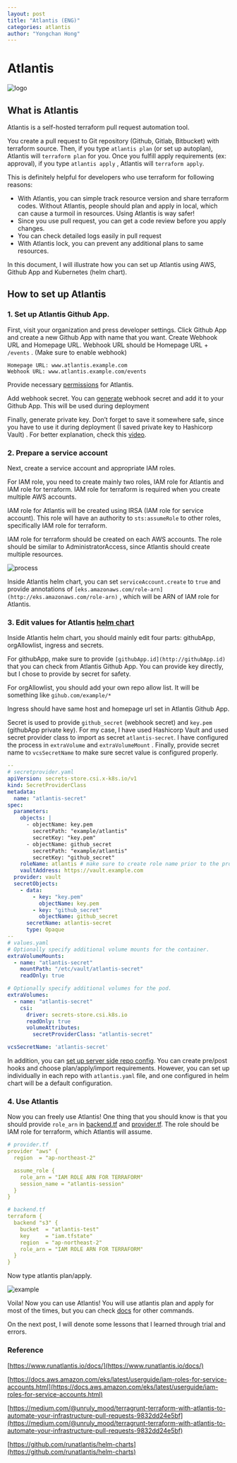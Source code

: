 ```yaml
---
layout: post
title: "Atlantis (ENG)"
categories: atlantis
author: "Yongchan Hong"
---
```


# Atlantis

![logo](../images/atlantis_logo.png)

## What is Atlantis

Atlantis is a self-hosted terraform pull request automation tool.

You create a pull request to Git repository (Github, Gitlab, Bitbucket) with terraform source. Then, if you type `atlantis plan` (or set up autoplan), Atlantis will `terraform plan` for you. Once you fulfill apply requirements (ex: approval), if you type `atlantis apply` , Atlantis will `terraform apply`. 

This is definitely helpful for developers who use terraform for following reasons:

- With Atlantis, you can simple track resource version and share terraform codes. Without Atlantis, people should plan and apply in local, which can cause a turmoil in resources. Using Atlantis is way safer!
- Since you use pull request, you can get a code review before you apply changes.
- You can check detailed logs easily in pull request
- With Atlantis lock, you can prevent any additional plans to same resources.

In this document, I will illustrate how you can set up Atlantis using AWS, Github App and Kubernetes (helm chart).

## How to set up Atlantis

### 1. Set up Atlantis Github App.

First, visit your organization and press developer settings. Click Github App and create a new Github App with name that you want. Create Webhook URL and Homepage URL. Webhook URL should be Homepage URL + `/events` . (Make sure to enable webhook)

```
Homepage URL: www.atlantis.example.com
Webhook URL: www.atlantis.example.com/events
```

Provide necessary [permissions](https://www.runatlantis.io/docs/access-credentials.html#github-app) for Atlantis. 

Add webhook secret. You can [generate](https://www.runatlantis.io/docs/webhook-secrets.html#generating-a-webhook-secret) webhook secret and add it to your Github App. This will be used during deployment

Finally, generate private key. Don’t forget to save it somewhere safe, since you have to use it during deployment (I saved private key to Hashicorp Vault) . For better explanation, check this [video](https://www.youtube.com/watch?v=d_IMfEledII).

### 2. Prepare a service account

Next, create a service account and appropriate IAM roles.

For IAM role, you need to create mainly two roles, IAM role for Atlantis and IAM role for terraform. IAM role for terraform is required when you create multiple AWS accounts. 

IAM role for Atlantis will be created using IRSA (IAM role for service account). This role will have an authority to `sts:assumeRole` to other roles, specifically IAM role for terraform. 

IAM role for terraform should be created on each AWS accounts. The role should be similar to AdministratorAccess, since Atlantis should create multiple resources.

![process](../images/atlantis_process.png)

Inside Atlantis helm chart, you can set `serviceAccount.create` to `true` and provide annotations of `[eks.amazonaws.com/role-arn](http://eks.amazonaws.com/role-arn)` , which will be ARN of IAM role for Atlantis.

### 3. Edit values for Atlantis [helm chart](https://github.com/runatlantis/helm-charts)

Inside Atlantis helm chart, you should mainly edit four parts: githubApp, orgAllowlist, ingress and secrets.

For githubApp, make sure to provide `[githubApp.id](http://githubApp.id)` that you can check from Atlantis Github App. You can provide key directly, but I chose to provide by secret for safety.

For orgAllowlist, you should add your own repo allow list. It will be something like `gihub.com/example/*`

Ingress should have same host and homepage url set in Atlantis Github App.

Secret is used to provide `github_secret` (webhook secret) and `key.pem` (githubApp private key). For my case, I have used Hashicorp Vault and used secret provider class to import as secret `atlantis-secret`. I have configured the process in `extraVolume` and `extraVolumeMount` . Finally, provide secret name to `vcsSecretName` to make sure secret value is configured properly.

```yaml
--
# secretprovider.yaml
apiVersion: secrets-store.csi.x-k8s.io/v1
kind: SecretProviderClass
metadata:
  name: "atlantis-secret"
spec:
  parameters:
    objects: |
      - objectName: key.pem
        secretPath: "example/atlantis"
        secretKey: "key.pem"
      - objectName: github_secret
        secretPath: "example/atlantis"
        secretKey: "github_secret"
    roleName: atlantis # make sure to create role name prior to the process
    vaultAddress: https://vault.example.com
  provider: vault
  secretObjects:
    - data:
        - key: "key.pem"
          objectName: key.pem
        - key: "github_secret"
          objectName: github_secret
      secretName: atlantis-secret
      type: Opaque
--
# values.yaml
# Optionally specify additional volume mounts for the container.
extraVolumeMounts:
  - name: "atlantis-secret"
    mountPath: "/etc/vault/atlantis-secret"
    readOnly: true

# Optionally specify additional volumes for the pod.
extraVolumes:
  - name: "atlantis-secret"
    csi:
      driver: secrets-store.csi.k8s.io
      readOnly: true
      volumeAttributes:
        secretProviderClass: "atlantis-secret"

vcsSecretName: 'atlantis-secret'
```

In addition, you can [set up server side repo config](https://www.runatlantis.io/docs/server-side-repo-config.html). You can create pre/post hooks and choose plan/apply/import requirements. However, you can set up individually in each repo with `atlantis.yaml` file, and one configured in helm chart will be a default configuration.

### 4. Use Atlantis

Now you can freely use Atlantis! One thing that you should know is that you should provide `role_arn` in [backend.tf](http://backend.tf) and [provider.tf](http://provider.tf). The role should be IAM role for terraform, which Atlantis will assume.

```yaml
# provider.tf
provider "aws" {
  region  = "ap-northeast-2"

  assume_role {
    role_arn = "IAM ROLE ARN FOR TERRAFORM"
    session_name = "atlantis-session"
  }
}

# backend.tf
terraform {
  backend "s3" {
    bucket  = "atlantis-test"
    key     = "iam.tfstate"
    region  = "ap-northeast-2"
    role_arn = "IAM ROLE ARN FOR TERRAFORM"
  }
}
```

Now type atlantis plan/apply.

![example](../images/atlantis_example.png)

Voila! Now you can use Atlantis! You will use atlantis plan and apply for most of the times, but you can check [docs](https://www.runatlantis.io/docs/using-atlantis.html) for other commands.

On the next post, I will denote some lessons that I learned through trial and errors.

### Reference

[https://www.runatlantis.io/docs/](https://www.runatlantis.io/docs/)

[https://docs.aws.amazon.com/eks/latest/userguide/iam-roles-for-service-accounts.html](https://docs.aws.amazon.com/eks/latest/userguide/iam-roles-for-service-accounts.html)

[https://medium.com/@unruly_mood/terragrunt-terraform-with-atlantis-to-automate-your-infrastructure-pull-requests-9832dd24e5bf](https://medium.com/@unruly_mood/terragrunt-terraform-with-atlantis-to-automate-your-infrastructure-pull-requests-9832dd24e5bf)

[https://github.com/runatlantis/helm-charts](https://github.com/runatlantis/helm-charts)